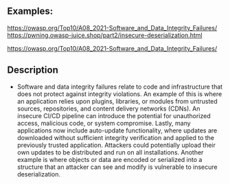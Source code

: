 ## Examples:
https://owasp.org/Top10/A08_2021-Software_and_Data_Integrity_Failures/
https://pwning.owasp-juice.shop/part2/insecure-deserialization.html


https://owasp.org/Top10/A08_2021-Software_and_Data_Integrity_Failures/

## Description
- Software and data integrity failures relate to code and infrastructure that does not protect against integrity violations. An example of this is where an application relies upon plugins, libraries, or modules from untrusted sources, repositories, and content delivery networks (CDNs). An insecure CI/CD pipeline can introduce the potential for unauthorized access, malicious code, or system compromise. Lastly, many applications now include auto-update functionality, where updates are downloaded without sufficient integrity verification and applied to the previously trusted application. Attackers could potentially upload their own updates to be distributed and run on all installations. Another example is where objects or data are encoded or serialized into a structure that an attacker can see and modify is vulnerable to insecure deserialization.